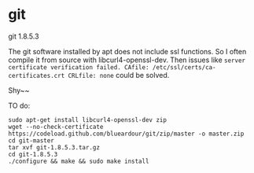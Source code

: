 # git
git 1.8.5.3

The git software installed by apt does not include ssl functions. So I often compile it from source with libcurl4-openssl-dev.
Then issues like `server certificate verification failed. CAfile: /etc/ssl/certs/ca-certificates.crt CRLfile: none` could be solved.

Shy~~

TO do:
```
sudo apt-get install libcurl4-openssl-dev zip  
wget --no-check-certificate https://codeload.github.com/blueardour/git/zip/master -o master.zip
cd git-master
tar xvf git-1.8.5.3.tar.gz
cd git-1.8.5.3
./configure && make && sudo make install
```

